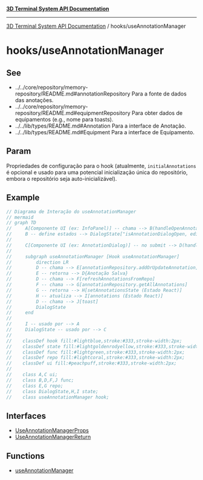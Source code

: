 [**3D Terminal System API Documentation**](../../README.md)

***

[3D Terminal System API Documentation](../../README.md) / hooks/useAnnotationManager

# hooks/useAnnotationManager

## See

 - ../../core/repository/memory-repository/README.md#annotationRepository Para a fonte de dados das anotações.
 - ../../core/repository/memory-repository/README.md#equipmentRepository Para obter dados de equipamentos (e.g., nome para toasts).
 - ../../lib/types/README.md#Annotation Para a interface de Anotação.
 - ../../lib/types/README.md#Equipment Para a interface de Equipamento.

## Param

Propriedades de configuração para o hook (atualmente, `initialAnnotations` é opcional e usado para uma potencial inicialização única do repositório, embora o repositório seja auto-inicializável).

## Example

```ts
// Diagrama de Interação do useAnnotationManager
// mermaid
// graph TD
//     A[Componente UI (ex: InfoPanel)] -- chama --> B(handleOpenAnnotationDialog)
//     B -- define estados --> DialogState["isAnnotationDialogOpen, editingAnnotation, annotationTargetEquipment"]
//
//     C[Componente UI (ex: AnnotationDialog)] -- no submit --> D(handleSaveAnnotation)
//
//     subgraph useAnnotationManager [Hook useAnnotationManager]
//         direction LR
//         D -- chama --> E[annotationRepository.addOrUpdateAnnotation]
//         E -- retorna --> D{Anotação Salva}
//         D -- chama --> F[refreshAnnotationsFromRepo]
//         F -- chama --> G[annotationRepository.getAllAnnotations]
//         G -- retorna --> H[setAnnotationsState (Estado React)]
//         H -- atualiza --> I[annotations (Estado React)]
//         D -- chama --> J[toast]
//         DialogState
//     end
//
//     I -- usado por --> A
//     DialogState -- usado por --> C
//
//    classDef hook fill:#lightblue,stroke:#333,stroke-width:2px;
//    classDef state fill:#lightgoldenrodyellow,stroke:#333,stroke-width:2px;
//    classDef func fill:#lightgreen,stroke:#333,stroke-width:2px;
//    classDef repo fill:#lightcoral,stroke:#333,stroke-width:2px;
//    classDef ui fill:#peachpuff,stroke:#333,stroke-width:2px;
//
//    class A,C ui;
//    class B,D,F,J func;
//    class E,G repo;
//    class DialogState,H,I state;
//    class useAnnotationManager hook;
```

## Interfaces

- [UseAnnotationManagerProps](interfaces/UseAnnotationManagerProps-1.md)
- [UseAnnotationManagerReturn](interfaces/UseAnnotationManagerReturn-1.md)

## Functions

- [useAnnotationManager](functions/useAnnotationManager-1.md)
